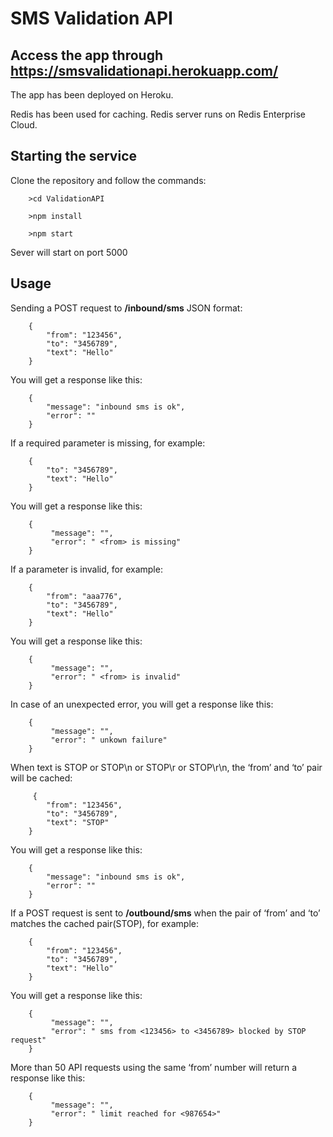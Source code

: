 # SMS Validation API
## Access the app through https://smsvalidationapi.herokuapp.com/
The app has been deployed on Heroku.

Redis has been used for caching. Redis server runs on Redis Enterprise Cloud.
## Starting the service

Clone the repository and follow the commands:

        >cd ValidationAPI

        >npm install

        >npm start

Sever will start on port 5000
## Usage
Sending a POST request to __/inbound/sms__ JSON format:

        {
            "from": "123456",
        	"to": "3456789",
            "text": "Hello"
        }
You will get a response like this:

        {
        	"message": "inbound sms is ok",
            "error": ""
        }
If a required parameter is missing, for example:

        {
        	"to": "3456789",
            "text": "Hello"
        }
You will get a response like this:
        
        {
             "message": "",
             "error": " <from> is missing"
        }
If a parameter is invalid, for example:

        {
            "from": "aaa776",
        	"to": "3456789",
            "text": "Hello"
        }
You will get a response like this:
        
        {
             "message": "",
             "error": " <from> is invalid"
        }
In case of an unexpected error, you will get a response like this:
        
        {
             "message": "",
             "error": " unkown failure"
        }
When text is STOP or STOP\n or STOP\r or STOP\r\n, the ‘from’ and ‘to’ pair will be cached:
 
         {
            "from": "123456",
        	"to": "3456789",
            "text": "STOP"
        }
You will get a response like this:
 
        {
        	"message": "inbound sms is ok",
            "error": ""
        }
If a POST request is sent to __/outbound/sms__ when the pair of ‘from’ and ‘to’ matches the cached pair(STOP), for example:
 
        {
            "from": "123456",
        	"to": "3456789",
            "text": "Hello"
        }
You will get a response like this:
         
        {
             "message": "",
             "error": " sms from <123456> to <3456789> blocked by STOP request"
        }
More than 50 API requests using the same ‘from’ number will return a response like this:

        {
             "message": "",
             "error": " limit reached for <987654>"
        }



